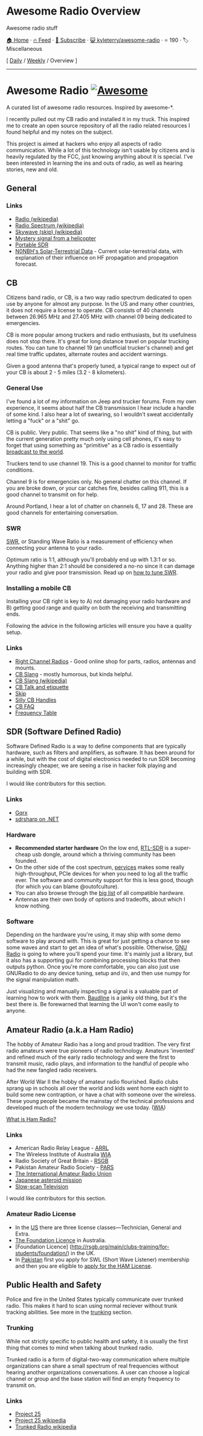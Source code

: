 # Awesome Radio Overview

Awesome radio stuff

[🏠 Home](/README.md) · [🔥 Feed](https://test.trackawesomelist.com/kyleterry/awesome-radio/rss.xml) · [📮 Subscribe](https://trackawesomelist.us17.list-manage.com/subscribe?u=d2f0117aa829c83a63ec63c2f&id=36a103854c) · [😺 kyleterry/awesome-radio](https://github.com/kyleterry/awesome-radio/blob/master/README.md) · ⭐ 190 · 🏷️ Miscellaneous

[ [Daily](/content/kyleterry/awesome-radio/README.md) / [Weekly](/content/kyleterry/awesome-radio/week/README.md) / Overview ]

---

# Awesome Radio [![Awesome](https://cdn.rawgit.com/sindresorhus/awesome/d7305f38d29fed78fa85652e3a63e154dd8e8829/media/badge.svg)](https://github.com/sindresorhus/awesome)

A curated list of awesome radio resources. Inspired by awesome-\*.

I recently pulled out my CB radio and installed it in my truck. This inspired me
to create an open source repository of all the radio related resources I found
helpful and my notes on the subject.

This project is aimed at hackers who enjoy all aspects of radio communication.
While a lot of this technology isn't usable by citizens and is heavily regulated
by the FCC, just knowing anything about it is special. I've been interested in
learning the ins and outs of radio, as well as hearing stories, new and old.

## General

### Links

*   [Radio (wikipedia)](http://en.wikipedia.org/wiki/Radio)
*   [Radio Spectrum (wikipedia)](http://en.wikipedia.org/wiki/Radio_spectrum)
*   [Skywave (skip) (wikipedia)](http://en.wikipedia.org/wiki/Skywave)
*   [Mystery signal from a
    helicopter](http://www.windytan.com/2014/02/mystery-signal-from-helicopter.html)
*   [Portable SDR](http://hackaday.io/project/1538-PortableSDR)
*   [N0NBH's Solar-Terrestrial Data](http://www.hamqsl.com/solar2.html) - Current
    solar-terrestrial data, with explanation of their influence on HF propagation
    and propagation forecast.

## CB

Citizens band radio, or CB, is a two way radio spectrum dedicated to open use by
anyone for almost any purpose. In the US and many other countries, it
does not require a license to operate. CB consists of 40 channels between 26.965
MHz and 27.405 MHz with channel 09 being dedicated to emergencies.

CB is more popular among truckers and radio enthusiasts, but its usefulness
does not stop there. It's great for long distance travel on popular trucking
routes. You can tune to channel 19 (an unofficial trucker's channel) and get
real time traffic updates, alternate routes and accident warnings.

Given a good antenna that's properly tuned, a typical range to expect out of
your CB is about 2 - 5 miles (3.2 - 8 kilometers).

### General Use

I've found a lot of my information on Jeep and trucker forums. From my own
experience, it seems about half the CB transmission I hear include a handle of
some kind. I also hear a lot of swearing, so I wouldn't sweat accidentally
letting a "fuck" or a "shit" go.

CB is public. Very public. That seems like a "no shit" kind of thing, but with
the current generation pretty much only using cell phones, it's easy to forget
that using something as "primitive" as a CB radio is essentially [broadcast to
the world](http://en.wikipedia.org/wiki/Citizens_band_radio#Working_skip).

Truckers tend to use channel 19. This is a good channel to monitor for traffic
conditions.

Channel 9 is for emergencies only. No general chatter on this channel. If you
are broke down, or your car catches fire, besides calling 911, this is a good
channel to transmit on for help.

Around Portland, I hear a lot of chatter on channels 6, 17 and 28. These are
good channels for entertaining conversation.

### SWR

[SWR](http://en.wikipedia.org/wiki/Standing_wave_ratio), or Standing Wave Ratio
is a measurement of efficiency when connecting your antenna to your radio.

Optimum ratio is 1:1, although you'll probably end up with 1.3:1 or so. Anything
higher than 2:1 should be considered a no-no since it can damage your radio and
give poor transmission. Read up on [how to tune
SWR](http://www.rightchannelradios.com/tuning-cb-antenna-adjusting-swr).

### Installing a mobile CB

Installing your CB right is key to A) not damaging your radio hardware and B)
getting good range and quality on both the receiving and transmitting ends.

Following the advice in the following articles will ensure you have a quality
setup.

### Links

*   [Right Channel Radios](http://www.rightchannelradios.com/) - Good online shop
    for parts, radios, antennas and mounts.
*   [CB Slang](http://www.cbslang.com/) - mostly humorous, but kinda helpful.
*   [CB Slang (wikipedia)](http://en.wikipedia.org/wiki/List_of_CB_slang)
*   [CB Talk and etiquette](http://www.jeepforum.com/forum/f8/cb-radio-etiquette-jeep-trail-1169815/)
*   [Skip](http://cbradiomagazine.com/Articles/How%20to%20Shoot%20Skip.htm)
*   [Silly CB Handles](http://www.somethingawful.com/news/cb-handles/)
*   [CB FAQ](http://www.advancedspecialties.net/cb-radio-faq.htm)
*   [Frequency Table](http://www.radioreference.com/apps/db/?aid=7731)

## SDR (Software Defined Radio)

Software Defined Radio is a way to define components that are typically
hardware, such as filters and amplifiers, as software. It has been around for a
while, but with the cost of digital electronics needed to run SDR becoming
increasingly cheaper, we are seeing a rise in hacker folk playing and building
with SDR.

I would like contributors for this section.

### Links

*   [Gqrx](http://gqrx.dk/)
*   [sdrsharp on .NET](http://sdrsharp.com)

### Hardware

*   **Recommended starter hardware** On the low end,
    [RTL-SDR](http://sdr.osmocom.org/trac/wiki/rtl-sdr) is a super-cheap usb
    dongle, around which a thriving community has been founded.
*   On the other side of the cost spectrum, [pervices](http://www.pervices.com/)
    makes some really high-throughput, PCIe devices for when you need to log all
    the traffic ever. The software and community support for this is less good,
    though (for which you can blame @outofculture).
*   You can also browse through the [big
    list](https://gnuradio.org/redmine/projects/gnuradio/wiki/Hardware) of all
    compatible hardware.
*   Antennas are their own body of options and tradeoffs, about which I know
    nothing.

### Software

Depending on the hardware you're using, it may ship with some demo software to
play around with. This is great for just getting a chance to see some waves and
start to get an idea of what's possible. Otherwise, [GNU
Radio](https://gnuradio.org/redmine/) is going to where you'll spend your time.
It's mainly just a library, but it also has a supporting gui for combining
processing blocks that then outputs python. Once you're more comfortable, you
can also just use GNURadio to do any device tuning, setup and i/o, and then use
numpy for the signal manipulation math.

Just visualizing and manually inspecting a signal is a valuable part of learning
how to work with them. [Baudline](http://www.baudline.com/) is a janky old
thing, but it's the best there is. Be forewarned that learning the UI won't come
easily to anyone.

## Amateur Radio (a.k.a Ham Radio)

The hobby of Amateur Radio has a long and proud tradition. The very first radio
amateurs were true pioneers of radio technology. Amateurs 'invented' and refined
much of the early radio technology and were the first to transmit music, radio
plays, and information to the handful of people who had the new fangled radio
receivers.

After World War II the hobby of amateur radio flourished. Radio clubs sprang up
in schools all over the world and kids went home each night to build some new
contraption, or have a chat with someone over the wireless. These young people
became the mainstay of the technical professions and developed much of the
modern technology we use today.
([WIA](http://www.wia.org.au/licenses/foundation/about/))

[What is Ham Radio?](http://www.arrl.org/what-is-ham-radio)

### Links

*   American Radio Relay League - [ARRL](http://www.arrl.org/)
*   The Wireless Institute of Australia [WIA](http://www.wia.org.au/)
*   Radio Society of Great Britain - [RSGB](http://rsgb.org/)
*   Pakistan Amateur Radio Society - [PARS](http://www.pakhams.com/)
*   [The International Amateur Radio Union](http://www.iaru.org/)
*   [Japanese asteroid mission](http://www.arrl.org/news/amateur-radio-transponder-will-accompany-japanese-asteroid-mission-into-deep-space)
*   [Slow-scan Television](https://en.wikipedia.org/wiki/Slow-scan_television)

I would like contributors for this section.

### Amateur Radio License

*   In the [US](http://www.arrl.org/getting-licensed) there are three license
    classes—Technician, General and Extra.
*   [The Foundation Licence](http://www.wia.org.au/licenses/foundation/about/) in
    Australia.
*   \[Foundation Licence]
    (<http://rsgb.org/main/clubs-training/for-students/foundation/>) in the UK.
*   In
    [Pakistan](http://www.pakhams.com/index.php?option=com_content\&view=article\&id=75\&Itemid=92)
    first you apply for SWL (Short Wave Listener) membership and then you are
    eligible to [apply for the HAM
    License](http://www.pta.gov.pk/index.php?option=com_content\&view=article\&id=466%3Aamateur-wireless-license\&catid=138%3Aguidelines\&Itemid=349).

## Public Health and Safety

Police and fire in the United States typically communicate over trunked radio.
This makes it hard to scan using normal reciever without trunk tracking
abilities. See more in the [trunking](#trunking) section.

### Trunking

While not strictly specific to public health and safety, it is usually the first
thing that comes to mind when talking about trunked radio.

Trunked radio is a form of digital-two-way communication where multiple
organizations can share a small spectrum of real frequencies without hearing
another organizations conversations. A user can choose a logical channel or
group and the base station will find an empty frequency to transmit on.

### Links

*   [Project 25](http://www.project25.org/)
*   [Project 25 wikipedia](http://en.wikipedia.org/wiki/Project_25)
*   [Trunked Radio wikipedia](http://en.wikipedia.org/wiki/Trunked_radio_system)

